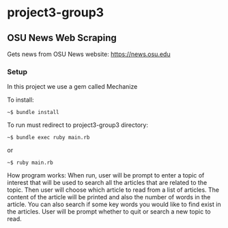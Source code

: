 # project3-group3

## OSU News Web Scraping

Gets news from OSU News website: https://news.osu.edu

### Setup
In this project we use a gem called Mechanize

To install:
```
~$ bundle install
```

To run must redirect to project3-group3 directory:
```
~$ bundle exec ruby main.rb
```
or
```
~$ ruby main.rb
```

How program works:
When run, user will be prompt to enter a topic of interest that will be used to search all the articles that are related to the topic. Then user will choose which article to read from a list of articles. The content of the article will be printed and also the number of words in the article. You can also search if some key words you would like to find exist in the articles. User will be prompt whether to quit or search a new topic to read.

